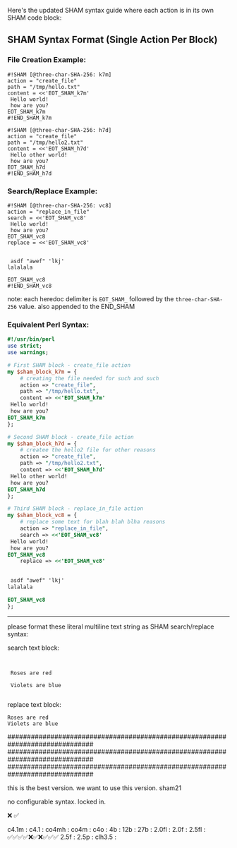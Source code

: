 Here's the updated SHAM syntax guide where each action is in its own SHAM code block:

## SHAM Syntax Format (Single Action Per Block)

### File Creation Example:

```
#!SHAM [@three-char-SHA-256: k7m]
action = "create_file"
path = "/tmp/hello.txt"
content = <<'EOT_SHAM_k7m'
 Hello world!
 how are you?
EOT_SHAM_k7m
#!END_SHAM_k7m

#!SHAM [@three-char-SHA-256: h7d]
action = "create_file"
path = "/tmp/hello2.txt"
content = <<'EOT_SHAM_h7d'
 Hello other world!
 how are you?
EOT_SHAM_h7d
#!END_SHAM_h7d
```

### Search/Replace Example:

```
#!SHAM [@three-char-SHA-256: vc8]
action = "replace_in_file"
search = <<'EOT_SHAM_vc8'
 Hello world!
 how are you?
EOT_SHAM_vc8
replace = <<'EOT_SHAM_vc8'

   
 asdf "awef" 'lkj'
lalalala 

EOT_SHAM_vc8
#!END_SHAM_vc8
```

note: each heredoc delimiter is `EOT_SHAM_` followed by the `three-char-SHA-256` value. also appended to the END_SHAM


### Equivalent Perl Syntax:

```perl
#!/usr/bin/perl
use strict;
use warnings;

# First SHAM block - create_file action
my $sham_block_k7m = {
    # creating the file needed for such and such
    action => "create_file",
    path => "/tmp/hello.txt",
    content => <<'EOT_SHAM_k7m'
 Hello world!
 how are you?
EOT_SHAM_k7m
};

# Second SHAM block - create_file action
my $sham_block_h7d = {
    # createe the hello2 file for other reasons
    action => "create_file",
    path => "/tmp/hello2.txt",
    content => <<'EOT_SHAM_h7d'
 Hello other world!
 how are you?
EOT_SHAM_h7d
};

# Third SHAM block - replace_in_file action
my $sham_block_vc8 = {
    # replace some text for blah blah blha reasons
    action => "replace_in_file",
    search => <<'EOT_SHAM_vc8'
 Hello world!
 how are you?
EOT_SHAM_vc8
    replace => <<'EOT_SHAM_vc8'

   
 asdf "awef" 'lkj'
lalalala 

EOT_SHAM_vc8
};
```

---
 
please format these literal multiline text string as SHAM search/replace syntax:

search text block:

```

  
 Roses are red

 Violets are blue  
  
```

replace text block:


```
Roses are red
Violets are blue  
```


##############################################################################
##############################################################################
##############################################################################

this is the best version. we want to use this version. sham21

no configurable syntax.  locked in.


❌
✅

c4.1m  : 
c4.1   : 
co4mh  : 
co4m   : 
c4o    : 
4b     : 
12b    : 
27b    : 
2.0fl  : 
2.0f   : 
2.5fl  : ✅✅✅✅❌✅❌✅✅✅
2.5f   : 
2.5p   : 
clh3.5 : 